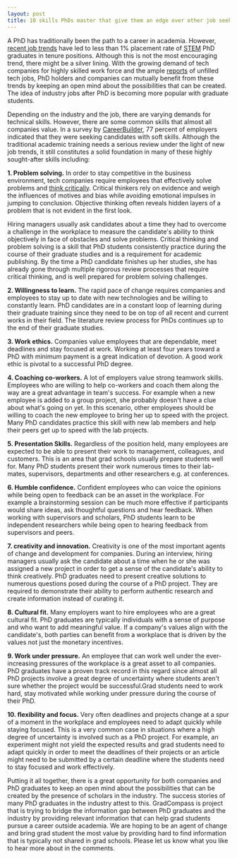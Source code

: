 ```yaml
---
layout: post
title: 10 skills PhDs master that give them an edge over other job seekers 
---
```




A PhD has traditionally been the path to a career in academia. However, [recent job trends](https://royalsociety.org/%7E/media/Royal_Society_Content/policy/publications/2010/4294970126.pdf) have led to less than 1% placement rate of [STEM](https://en.wikipedia.org/wiki/STEM_fields) PhD graduates in tenure positions. Although this is not the most encouraging trend, there might be a silver lining. With the growing demand of tech companies for highly skilled work force and the ample [reports](https://www.whitehouse.gov/issues/technology/techhire) of unfilled tech jobs, PhD holders and companies can mutually benefit from these trends by keeping an open mind about the possibilities that can be created. The idea of industry jobs after PhD is becoming more popular with graduate students.

Depending on the industry and the job, there are varying demands for technical skills. However, there are some common skills that almost all companies value. In a survey by [CareerBuilder](http://www.careerbuilder.com/share/aboutus/pressreleasesdetail.aspx?sd=4/10/2014&id=pr817&ed=12/31/2014), 77 percent of employers indicated that they were seeking candidates with soft skills. Although the traditional academic training needs a serious review under the light of new job trends, it still constitutes a solid foundation in many of these highly sought-after skills including:

**1\. Problem solving.** In order to stay competitive in the business environment, tech companies require employees that effectively solve problems and [think critically](https://en.wikipedia.org/wiki/Critical_thinking). Critical thinkers rely on evidence and weigh the influences of motives and bias while avoiding emotional impulses in jumping to conclusion. Objective thinking often reveals hidden layers of a problem that is not evident in the first look.

Hiring managers usually ask candidates about a time they had to overcome a challenge in the workplace to measure the candidate's ability to think objectively in face of obstacles and solve problems. Critical thinking and problem solving is a skill that PhD students consistently practice during the course of their graduate studies and is a requirement for academic publishing. By the time a PhD candidate finishes up her studies, she has already gone through multiple rigorous review processes that require critical thinking, and is well prepared for problem solving challenges.

**2\. Willingness to learn.** The rapid pace of change requires companies and employees to stay up to date with new technologies and be willing to constantly learn. PhD candidates are in a constant loop of learning during their graduate training since they need to be on top of all recent and current works in their field. The literature review process for PhDs continues up to the end of their graduate studies.

**3\. Work ethics.** Companies value employees that are dependable, meet deadlines and stay focused at work. Working at least four years toward a PhD with minimum payment is a great indication of devotion. A good work ethic is pivotal to a successful PhD degree. 

**4\. Coaching co-workers.** A lot of employers value strong teamwork skills. Employees who are willing to help co-workers and coach them along the way are a great advantage in team's success. For example when a new employee is added to a group project, she probably doesn't have a clue about what's going on yet. In this scenario, other employees should be willing to coach the new employee to bring her up to speed with the project. Many PhD candidates practice this skill with new lab members and help their peers get up to speed with the lab projects.

**5\. Presentation Skills.** Regardless of the position held, many employees are expected to be able to present their work to management, colleagues, and customers. This is an area that grad schools usually prepare students well for. Many PhD students present their work numerous times to their lab-mates, supervisors, departments and other researchers e.g. at conferences.

**6\. Humble confidence.** Confident employees who can voice the opinions while being open to feedback can be an asset in the workplace. For example a brainstorming session can be much more effective if participants would share ideas, ask thoughtful questions and hear feedback. When working with supervisors and scholars, PhD students learn to be independent researchers while being open to hearing feedback from supervisors and peers.

**7\. creativity and innovation.** Creativity is one of the most important agents of change and development for companies. During an interview, hiring managers usually ask the candidate about a time when he or she was assigned a new project in order to get a sense of the candidate's ability to think creatively. PhD graduates need to present creative solutions to numerous questions posed during the course of a PhD project. They are required to demonstrate their ability to perform authentic research and create information instead of curating it.

**8\. Cultural fit.** Many employers want to hire employees who are a great cultural fit. PhD graduates are typically individuals with a sense of purpose and who want to add meaningful value. If a company's values align with the candidate's, both parties can benefit from a workplace that is driven by the values not just the monetary incentives.

**9\. Work under pressure.** An employee that can work well under the ever-increasing pressures of the workplace is a great asset to all companies. PhD graduates have a proven track record in this regard since almost all PhD projects involve a great degree of uncertainty where students aren't sure whether the project would be successful.Grad students need to work hard, stay motivated while working under pressure during the course of their PhD.

**10\. flexibility and focus.** Very often deadlines and projects change at a spur of a moment in the workplace and employees need to adapt quickly while staying focused. This is a very common case in situations where a high degree of uncertainty is involved such as a PhD project. For example, an experiment might not yield the expected results and grad students need to adapt quickly in order to meet the deadlines of their projects or an article might need to be submitted by a certain deadline where the students need to stay focused and work effectively.

Putting it all together, there is a great opportunity for both companies and PhD graduates to keep an open mind about the possibilities that can be created by the presence of scholars in the industry. The success stories of many PhD graduates in the industry attest to this. GradCompass is project that is trying to bridge the information gap between PhD graduates and the industry by providing relevant information that can help grad students pursue a career outside academia. We are hoping to be an agent of change and bring grad student the most value by providing hard to find information that is typically not shared in grad schools. Please let us know what you like to hear more about in the comments.